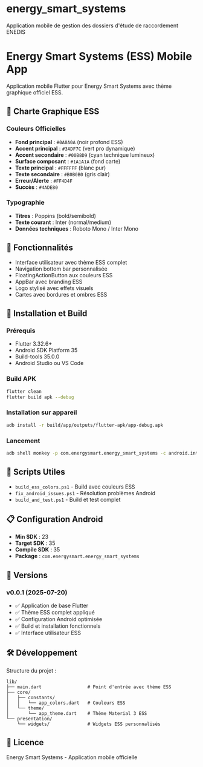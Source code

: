 # energy_smart_systems

Application mobile de gestion des dossiers d'étude de raccordement ENEDIS

# Energy Smart Systems (ESS) Mobile App

Application mobile Flutter pour Energy Smart Systems avec thème graphique officiel ESS.

## 🎨 Charte Graphique ESS

### Couleurs Officielles
- **Fond principal** : `#0A0A0A` (noir profond ESS)
- **Accent principal** : `#3ADF7C` (vert pro dynamique)
- **Accent secondaire** : `#00B8D9` (cyan technique lumineux)
- **Surface composant** : `#1A1A1A` (fond carte)
- **Texte principal** : `#FFFFFF` (blanc pur)
- **Texte secondaire** : `#B0B0B0` (gris clair)
- **Erreur/Alerte** : `#FF4D4F`
- **Succès** : `#4ADE80`

### Typographie
- **Titres** : Poppins (bold/semibold)
- **Texte courant** : Inter (normal/medium)
- **Données techniques** : Roboto Mono / Inter Mono

## 📱 Fonctionnalités

- Interface utilisateur avec thème ESS complet
- Navigation bottom bar personnalisée
- FloatingActionButton aux couleurs ESS
- AppBar avec branding ESS
- Logo stylisé avec effets visuels
- Cartes avec bordures et ombres ESS

## 🚀 Installation et Build

### Prérequis
- Flutter 3.32.6+
- Android SDK Platform 35
- Build-tools 35.0.0
- Android Studio ou VS Code

### Build APK
```bash
flutter clean
flutter build apk --debug
```

### Installation sur appareil
```bash
adb install -r build/app/outputs/flutter-apk/app-debug.apk
```

### Lancement
```bash
adb shell monkey -p com.energysmart.energy_smart_systems -c android.intent.category.LAUNCHER 1
```

## 🔧 Scripts Utiles

- `build_ess_colors.ps1` - Build avec couleurs ESS
- `fix_android_issues.ps1` - Résolution problèmes Android
- `build_and_test.ps1` - Build et test complet

## 📋 Configuration Android

- **Min SDK** : 23
- **Target SDK** : 35
- **Compile SDK** : 35
- **Package** : `com.energysmart.energy_smart_systems`

## 🔄 Versions

### v0.0.1 (2025-07-20)
- ✅ Application de base Flutter
- ✅ Thème ESS complet appliqué
- ✅ Configuration Android optimisée
- ✅ Build et installation fonctionnels
- ✅ Interface utilisateur ESS

## 🛠️ Développement

Structure du projet :
```
lib/
├── main.dart                 # Point d'entrée avec thème ESS
├── core/
│   ├── constants/
│   │   └── app_colors.dart   # Couleurs ESS
│   └── theme/
│       └── app_theme.dart    # Thème Material 3 ESS
└── presentation/
    └── widgets/              # Widgets ESS personnalisés
```

## 📄 Licence

Energy Smart Systems - Application mobile officielle
